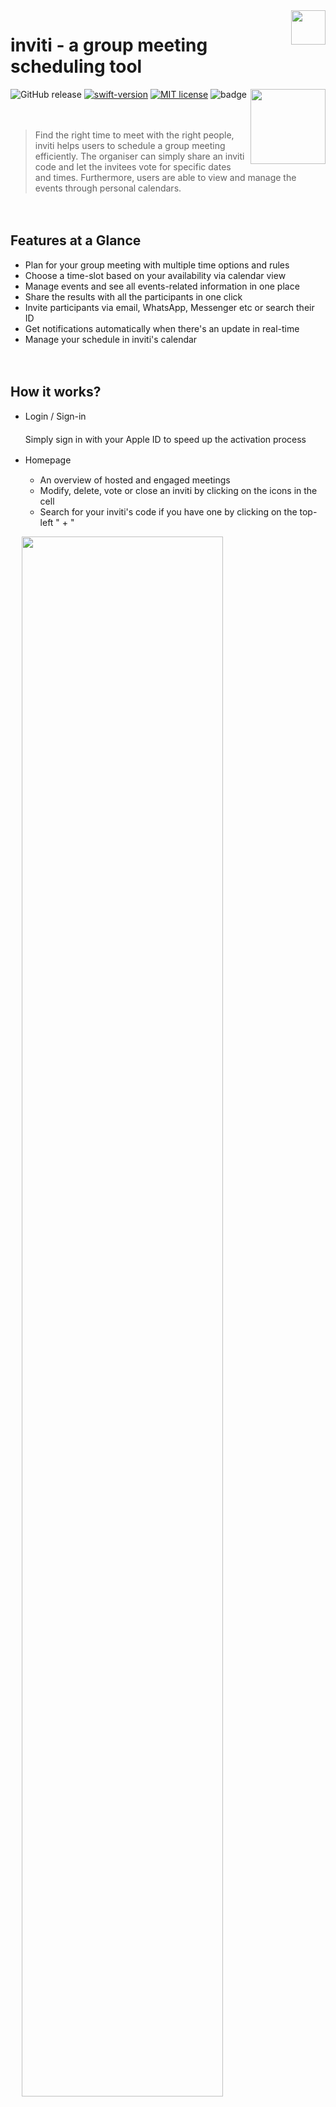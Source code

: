 
<img src="https://github.com/hannahchiu6/inviti/blob/main/inviti/Assets.xcassets/AppIcon.appiconset/114.png?raw=true" align="right" width = "55px"/>
 
# inviti - a group meeting scheduling tool

[<img src="https://github.com/hannahchiu6/inviti/blob/main/images/Download_on_the_App_Store_Badge_US-UK_blk_092917-ai.png?raw=true" align="right" width = "120px"/>](https://apps.apple.com/tw/app/apple-store/id1571625123)![GitHub release](https://img.shields.io/github/release/Naereen/StrapDown.js.svg)   [![swift-version](https://img.shields.io/badge/swift-5-brightgreen.svg)](https://github.com/apple/swift)   [![MIT license](https://img.shields.io/badge/License-MIT-blue.svg)](https://github.com/hannahchiu6/inviti/blob/main/LICENSE/)   ![badge](https://img.shields.io/badge/Support%20languages%20-en%20%7C%20zh-orange)

 
　
 　
>Find the right time to meet with the right people, inviti helps users to schedule a group meeting efficiently. The organiser can simply share an inviti code and let the invitees vote for specific dates and times. Furthermore, users are able to view and manage the events through personal calendars.

 
　
 　
## Features at a Glance
- Plan for your group meeting with multiple time options and rules
- Choose a time-slot based on your availability via calendar view
- Manage events and see all events-related information in one place
- Share the results with all the participants in one click
- Invite participants via email, WhatsApp, Messenger etc or search their ID
- Get notifications automatically when there's an update in real-time
- Manage your schedule in inviti's calendar


 
　
 　

## How it works?
- Login / Sign-in  
　   
	Simply sign in with your Apple ID to speed up the activation process
	 
- Homepage
　
	- An overview of hosted and engaged meetings
	- Modify, delete, vote or close an inviti by clicking on the icons in the cell
	- Search for your inviti's code if you have one by clicking on the top-​left " + "

 
　
<img src="https://github.com/hannahchiu6/inviti/blob/main/images/inviti-readme-01.png?raw=truehiu6/inviti/blob/main/inviti/Assets.xcassets/AppIcon.appiconset/114.png?raw=true" align="center" width = "80%"/>
 　<br><br><br>

**You’ll be able to see a middle rounded button on the tap bar with a big " + " in it. Click here to begin creating your inviti!**

- Make an inviti
 
	- Enter the subject, location and notes
	- Upload an image and participants will see this when they access your inviti
	- Toggle "Single Vote" on to limit it to one vote per person 
	- Select several possible time and date options directly in a detailed calendar	
	- Invite the participants by searching their ID or directly from your device with designed message

	 👉🏻 You'll need to select at least 2 time options to proceed to the next step<br>

   👉🏻 The calendar view contains the exiting events, so it prevents the upcoming ones from overlapping or doubling
 
　
 　
<img src="https://github.com/hannahchiu6/inviti/blob/main/images/inviti-readme-02.png?raw=true" align="center" width = "80%"/>

 
　
 　<br><br>
**Let's vote - click on any of those engaged invitis on your list!**

- Voting page

	- If the inviti is still available, you'll be able to vote  while clicking on the inviti as the screenshots on the left side
	- Otherwise, a pop-up window will display the status of the inviti on the screen (see the screenshots on the right side below)
	

 
　
 　
<img src="https://github.com/hannahchiu6/inviti/blob/main/images/inviti-readme-04.png?raw=true" align="center" width = "80%"/>

 
　
 　 　<br><br>
**Pick the winner - tap on the inviti in hosted view. This will bring you to close inviti's page.**


- Close page	

 
  - The table provide a built-in ranking feature, and can rank largest to smallest intelligently which allows you to quickly find the best time
  - Save the final date/ time to your inviti's calendar
  - Share the results with all the participants and added event to their calendar seamlessly

  👉🏻 When close the inviti, no one else will be able to participate in the poll anymore
　
 　
  
<img src="https://github.com/hannahchiu6/inviti/blob/main/images/inviti-readme-03.png?raw=true" align="center" width = "80%"/>

 
　
 　
- Other Pages
    

	- Calendar view: remove the event from the calendar by swiping left 
	- Notification page: any inviti activities that may related to you
  - Settings page:  update your name, email address and profile photo here
　
 　
  
<img src="https://github.com/hannahchiu6/inviti/blob/main/images/inviti-readme-05.png?raw=true" align="center" width = "80%"/>

 
　
 　
## Skills
- Developed the app by following **MVVM design pattern** to reduce complexity
- Integrated **Firestore Database** and **Cloud Storage** for database querying
- Implemented **Sign in with Apple ID** and **Firebase Authentication** to enable control over data access at the user level
- Used **Auto Layout** (programmatically & InterfaceBuilder) to apply to different iOS devices
- Access **ImagePicker** for uploading event images and profile photo
- Applied **JKCalendar** to achieve main feature of scheduling
- Added mobile app **localization** to ensure effective, relatable content for every markets
- Imported **Crashlytics, SwiftLint** for better quality management

 
　
 　
## Libraries
- JKCalendar
- Kingfisher
- EasyRefresher
- JGProgressHUD
- IQKeyboardManagerSwift
- SwiftHEXColors
- lottie-ios
- SwiftLint
- Firebase/Crashlytics

 
　
 　
## Requirement
Xcode 12.4 
iOS 14.4

 
　
 　
## Release Notes
v.0.1.0 - Jun. 14. 2021 - Official launched<br>
v.0.1.1 - Jun. 15. 2021 - Feature: Single vote and delete event from calendar<br>
v.0.1.2 - Jun. 25. 2021 - Mobile app localisation<br>

 
　
 　　
## Contact
Hao Rung, Chiu / moowen666@gmail.com 
 
[![Ask Me Anything !](https://img.shields.io/badge/Ask%20me-anything-1abc9c.svg)](https://GitHub.com/Naereen/ama)  ![Made with love in Taiwan](https://madewithlove.now.sh/tw?heart=true)

 
　
 　

